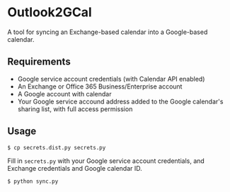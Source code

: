 # Outlook2GCal

A tool for syncing an Exchange-based calendar into a Google-based calendar.

## Requirements

* Google service account credentials (with Calendar API enabled)
* An Exchange or Office 365 Business/Enterprise account
* A Google account with calendar
* Your Google service accound address added to the Google calendar's 
  sharing list, with full access permission

## Usage

```bash
$ cp secrets.dist.py secrets.py
```

Fill in `secrets.py` with your Google service account credentials, and 
Exchange credentials and Google calendar ID.

```bash
$ python sync.py
````


